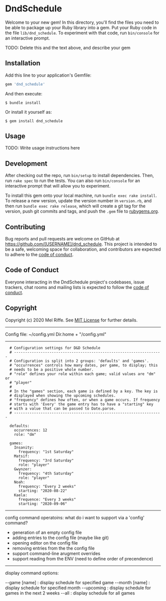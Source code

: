 # DndSchedule

Welcome to your new gem! In this directory, you'll find the files you need to be able to package up your Ruby library into a gem. Put your Ruby code in the file `lib/dnd_schedule`. To experiment with that code, run `bin/console` for an interactive prompt.

TODO: Delete this and the text above, and describe your gem

## Installation

Add this line to your application's Gemfile:

```ruby
gem 'dnd_schedule'
```

And then execute:

    $ bundle install

Or install it yourself as:

    $ gem install dnd_schedule

## Usage

TODO: Write usage instructions here

## Development

After checking out the repo, run `bin/setup` to install dependencies. Then, run `rake spec` to run the tests. You can also run `bin/console` for an interactive prompt that will allow you to experiment.

To install this gem onto your local machine, run `bundle exec rake install`. To release a new version, update the version number in `version.rb`, and then run `bundle exec rake release`, which will create a git tag for the version, push git commits and tags, and push the `.gem` file to [rubygems.org](https://rubygems.org).

## Contributing

Bug reports and pull requests are welcome on GitHub at https://github.com/[USERNAME]/dnd_schedule. This project is intended to be a safe, welcoming space for collaboration, and contributors are expected to adhere to the [code of conduct](https://github.com/[USERNAME]/dnd_schedule/blob/master/CODE_OF_CONDUCT.md).


## Code of Conduct

Everyone interacting in the DndSchedule project's codebases, issue trackers, chat rooms and mailing lists is expected to follow the [code of conduct](https://github.com/[USERNAME]/dnd_schedule/blob/master/CODE_OF_CONDUCT.md).

## Copyright

Copyright (c) 2020 Mel Riffe. See [MIT License](LICENSE.txt) for further details.

----

Config file: ~/config.yml
Dir.home + "/config.yml"

----
```
  # Configuration settings for D&D Schedule
  # -------------------------------------------------------------------
  # Configuration is split into 2 groups: 'defaults' and 'games'.
  # "occurrences" controls how many dates, per game, to display; this
  # needs to be a positive whole number.
  # "role" defines your role within each game; valid values are "dm" or
  # "player"
  #
  # In the "games" section, each game is defined by a key. The key is
  # displayed when showing the upcoming schedules.
  # "frequency" defines how often, or when a game occurs. If frequency
  # starts with 'Every' the game entry has to have a "starting" key
  # with a value that can be passed to Date.parse.
  # -------------------------------------------------------------------

  defaults:
    occurrences: 12
    role: "dm"

  games:
    Insanity:
      frequency: "1st Saturday"
    Matsif:
      frequency: "3rd Saturday"
      role: "player"
    Gwynzer:
      frequency: "4th Saturday"
      role: "player"
    Noah:
      frequency: "Every 2 weeks"
      starting: "2020-08-22"
    Kaela:
      frequence: "Every 3 weeks"
      starting: "2020-09-06"
```

----

config command operatoins:
what do i want to support via a 'config' command?
* generation of an empty config file
* adding entries to the config file (maybe like git)
* opening editor on the config file
* removing entries from the the config file
* support command-line arugment overrides
* support reading from the ENV (need to define order of precendence)

----

display command options:

--game [name] : display schedule for specified game
--month [name] : display schedule for specified month
--upcoming : display schedule for games in the next 2 weeks
--all : display schedule for all games
